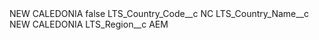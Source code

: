 <?xml version="1.0" encoding="UTF-8"?>
<CustomMetadata xmlns="http://soap.sforce.com/2006/04/metadata" xmlns:xsi="http://www.w3.org/2001/XMLSchema-instance" xmlns:xsd="http://www.w3.org/2001/XMLSchema">
    <label>NEW CALEDONIA</label>
    <protected>false</protected>
    <values>
        <field>LTS_Country_Code__c</field>
        <value xsi:type="xsd:string">NC</value>
    </values>
    <values>
        <field>LTS_Country_Name__c</field>
        <value xsi:type="xsd:string">NEW CALEDONIA</value>
    </values>
    <values>
        <field>LTS_Region__c</field>
        <value xsi:type="xsd:string">AEM</value>
    </values>
</CustomMetadata>
